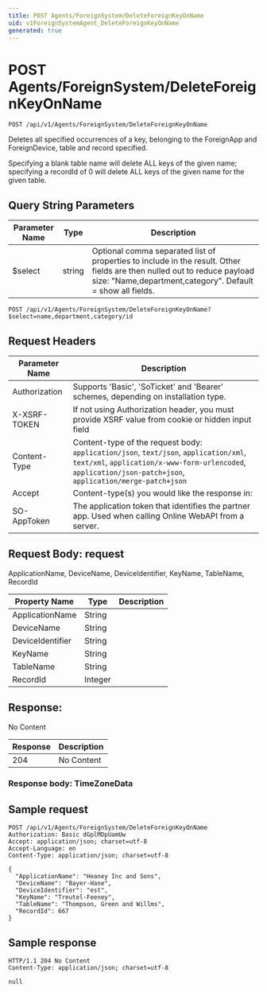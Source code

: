 ```yaml
---
title: POST Agents/ForeignSystem/DeleteForeignKeyOnName
uid: v1ForeignSystemAgent_DeleteForeignKeyOnName
generated: true
---
```


# POST Agents/ForeignSystem/DeleteForeignKeyOnName

```http
POST /api/v1/Agents/ForeignSystem/DeleteForeignKeyOnName
```

Deletes all specified occurrences of a key, belonging to the ForeignApp and ForeignDevice, table and record specified.


Specifying a blank table name will delete ALL keys of the given name; specifying a recordId of 0 will delete ALL keys of the given name for the given table.






## Query String Parameters

| Parameter Name | Type |  Description |
|----------------|------|--------------|
| $select | string |  Optional comma separated list of properties to include in the result. Other fields are then nulled out to reduce payload size: "Name,department,category". Default = show all fields. |

```http
POST /api/v1/Agents/ForeignSystem/DeleteForeignKeyOnName?$select=name,department,category/id
```


## Request Headers

| Parameter Name | Description |
|----------------|-------------|
| Authorization  | Supports 'Basic', 'SoTicket' and 'Bearer' schemes, depending on installation type. |
| X-XSRF-TOKEN   | If not using Authorization header, you must provide XSRF value from cookie or hidden input field |
| Content-Type | Content-type of the request body: `application/json`, `text/json`, `application/xml`, `text/xml`, `application/x-www-form-urlencoded`, `application/json-patch+json`, `application/merge-patch+json` |
| Accept         | Content-type(s) you would like the response in:  |
| SO-AppToken | The application token that identifies the partner app. Used when calling Online WebAPI from a server. |

## Request Body: request 

ApplicationName, DeviceName, DeviceIdentifier, KeyName, TableName, RecordId 

| Property Name | Type |  Description |
|----------------|------|--------------|
| ApplicationName | String |  |
| DeviceName | String |  |
| DeviceIdentifier | String |  |
| KeyName | String |  |
| TableName | String |  |
| RecordId | Integer |  |

## Response:

No Content

| Response | Description |
|----------------|-------------|
| 204 | No Content |

### Response body: TimeZoneData


## Sample request

```http!
POST /api/v1/Agents/ForeignSystem/DeleteForeignKeyOnName
Authorization: Basic dGplMDpUamUw
Accept: application/json; charset=utf-8
Accept-Language: en
Content-Type: application/json; charset=utf-8

{
  "ApplicationName": "Heaney Inc and Sons",
  "DeviceName": "Bayer-Hane",
  "DeviceIdentifier": "est",
  "KeyName": "Treutel-Feeney",
  "TableName": "Thompson, Green and Willms",
  "RecordId": 667
}
```

## Sample response

```http_
HTTP/1.1 204 No Content
Content-Type: application/json; charset=utf-8

null
```